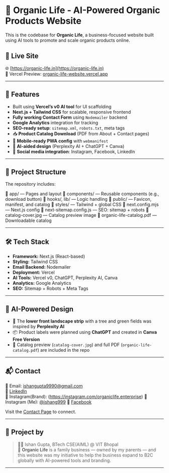 # 🌿 Organic Life - AI-Powered Organic Products Website

This is the codebase for **Organic Life**, a business-focused website built using AI tools to promote and scale organic products online.

## 🔗 Live Site

🌐 [https://organic-life.in](https://organic-life.in)  
🧪 Vercel Preview: [organic-life-website.vercel.app](https://organic-life-website.vercel.app)

---

## 🚀 Features

- Built using **Vercel’s v0 AI tool** for UI scaffolding
- **Next.js + Tailwind CSS** for scalable, responsive frontend
- **Fully working Contact Form** using `Nodemailer` backend
- **Google Analytics** integration for tracking
- **SEO-ready setup**: `sitemap.xml`, `robots.txt`, meta tags
- 📥 **Product Catalog Download** (PDF from About + Contact pages)
- 📱 **Mobile-ready PWA config** with `webmanifest`
- 🧠 **AI-aided design** (Perplexity AI + ChatGPT + Canva)
- 🔗 **Social media integration**: Instagram, Facebook, LinkedIn

---

## 📁 Project Structure

The repository includes:

📂 app/ — Pages and layout
📂 components/ — Reusable components (e.g., download button)
📂 hooks/, lib/ — Logic handling
📂 public/ — Favicon, manifest, and catalog
📂 styles/ — Tailwind + global CSS
📄 next.config.mjs — Next.js config
📄 next-sitemap.config.js — SEO: sitemap + robots
📄 catalog-cover.jpg — Catalog preview image
📄 organic-life-catalog.pdf — Downloadable catalog


---

## 🛠️ Tech Stack

- **Framework:** Next.js (React-based)
- **Styling:** Tailwind CSS
- **Email Backend:** Nodemailer
- **Deployment:** Vercel
- **AI Tools:** Vercel v0, ChatGPT, Perplexity AI, Canva
- **Analytics:** Google Analytics
- **SEO:** Sitemap + Robots + Meta Tags

---

## 🧠 AI-Powered Design

- 🌄 The **lower front landscape strip** with a tree and green fields was inspired by **Perplexity AI**
- 📦 Product labels were planned using **ChatGPT** and created in **Canva Free Version**
- 📂 Catalog preview (`catalog-cover.jpg`) and full PDF (`organic-life-catalog.pdf`) are included in the repo

---

## 📬 Contact

📧 Email: [ishangupta9990@gmail.com](mailto:ishangupta9990@gmail.com)  
🔗 [LinkedIn](www.linkedin.com/in/ishan-gupta-77b879326)  
📸 Instagram(Brand): (https://instagram.com/organiclife.enterprise) 
👤 Instagram (Me): [@ishang999]((https://www.instagram.com/ishang999/)) 
📘 [Facebook](https://facebook.com/organiclife.enterprise)

Visit the [Contact Page](https://organic-life.in/contact) to connect.

---

## 🏁 Project by

> 👨‍💻 Ishan Gupta, BTech CSE(AIML) @ VIT Bhopal  
> 🏢 **Organic Life** is a family business — owned by my parents — and this website was my initiative to help the business expand to B2C globally with AI-powered tools and branding.

---




